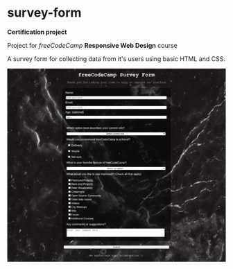 # survey-form

**Certification project**

Project for *freeCodeCamp* **Responsive Web Design** course

A survey form for collecting data from it's users using basic HTML and CSS.

![Project's screenshot](images/screenshot.png)
